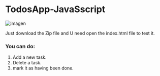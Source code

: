 # TodosApp-JavaSscript
![imagen](https://user-images.githubusercontent.com/100967935/160605687-97590479-615a-476b-97a4-86f29e574463.png)


Just download the Zip file and U need open the index.html file to test it.

### You can do: 
1. Add a new task. 
2. Delete a task. 
3. mark it as having been done. 
